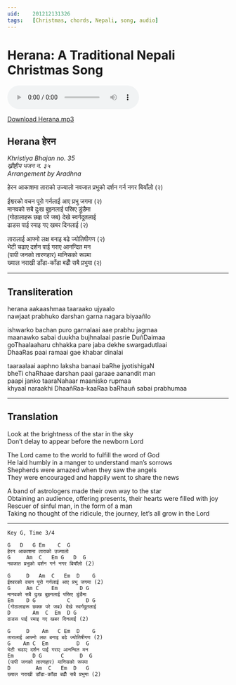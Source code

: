 ```yaml
---
uid:	201212131326
tags:	[Christmas, chords, Nepali, song, audio]
---
```


# Herana: A Traditional Nepali Christmas Song

<audio src="https://cmhelmer.com/media/Herana.mp3" controls><a href="https://cmhelmer.com/media/Herana.mp3" download>Download Herana.mp3</a></audio>

<a href="https://cmhelmer.com/media/Herana.mp3" download>Download Herana.mp3</a>

## Herana <span lang="ne">हेरन</span>
*Khristiya Bhajan no. 35  
<span lang="ne">ख्रीष्टीय भजन न. ३५</span>  
Arrangement by Aradhna*

<div lang="ne">
हेरन आकाशमा ताराको उज्यालो  
नवजात प्रभुको दर्शन गर्न नगर बियाँलो (२)

ईश्वरको वचन पूरो गर्नलाई आए प्रभु जगमा (२)  
मानवको सबै दुःख बुझ्नलाई पस्रिए डुंडैमा  
(गोठालाहरू छक्क परे जब) देखे स्वर्गदूतलाई  
ढाडस पाई रमाइ गए खबर दिनलाई (२)

तारालाई आफ्नो लक्ष बनाइ बढे ज्योतिषीगण (२)  
भेटी चढाए दर्शन पाई गराए आनन्दित मन  
(पापी जनको तारणहार) मानिसको रूपमा  
ख्याल नराखी डाँडा-काँडा बढौँ सबै प्रभुमा (२)
</div>

---- 

## Transliteration

herana aakaashmaa taaraako ujyaalo  
nawjaat prabhuko darshan garna nagara biyaañlo

ishwarko bachan puro garnalaai aae prabhu jagmaa  
maanawko sabai duukha bujhnalaai pasrie DuñDaimaa  
goThaalaaharu chhakka pare jaba dekhe swargadutlaai  
DhaaRas paai ramaai gae khabar dinalai

taaraalaai aaphno laksha banaai baRhe jyotishigaN  
bheTi chaRhaae darshan paai garaae aanandit man  
paapi janko taaraNahaar maanisko rupmaa  
khyaal naraakhi DhaañRaa-kaaRaa baRhauñ sabai prabhumaa

---- 

## Translation

Look at the brightness of the star in the sky  
Don’t delay to appear before the newborn Lord

The Lord came to the world to fulfill the word of God  
He laid humbly in a manger to understand man’s sorrows  
Shepherds were amazed when they saw the angels  
They were encouraged and happily went to share the news

A band of astrologers made their own way to the star  
Obtaining an audience, offering presents, their hearts were filled with joy  
Rescuer of sinful man, in the form of a man  
Taking no thought of the ridicule, the journey, let’s all grow in the Lord

---- 

	Key G, Time 3/4
	
	G   D   G Em    C  G
	हेरन आकाशमा ताराको उज्यालो
	G     Am  C   Em G   D  G
	नवजात प्रभुको दर्शन गर्न नगर बियाँलो (2)
	
	G     D   Am  C   Em  D    G
	ईश्वरको वचन पूरो गर्नलाई आए प्रभु जगमा (2)
	G     Am C    Em       D G
	मानवको सबै दुःख बुझ्नलाई पस्रिए डुंडैमा
	Em    D G          C     D G
	(गोठालाहरू छक्क परे जब) देखे स्वर्गदूतलाई
	D       Am  C  Em  D G
	ढाडस पाई रमाइ गए खबर दिनलाई (2)
	
	G     D    Am   C Em  D    G
	तारालाई आफ्नो लक्ष बनाइ बढे ज्योतिषीगण (2)
	G    Am C  Em         D  G
	भेटी चढाए दर्शन पाई गराए आनन्दित मन
	Em      D G      C     D  G
	(पापी जनको तारणहार) मानिसको रूपमा
	D        Am  C   Em  D   G
	ख्याल नराखी डाँडा-काँडा बढौँ सबै प्रभुमा (2)
